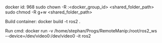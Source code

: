 docker id: 968
sudo chown -R :<docker_group_id> <shared_folder_path>
sudo chmod -R g+w <shared_folder_path>

Build container:
docker build -t ros2 .

Run cmd:
docker run -v /home/stephan/Progs/RemoteManip:/root/ros2_ws --device=/dev/video0:/dev/video0 -it ros2